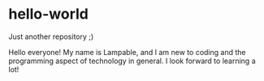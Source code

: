 # hello-world
Just another repository ;)

Hello everyone!
  My name is Lampable, and I am new to coding and the programming aspect of 
  technology in general. I look forward to learning a lot!
